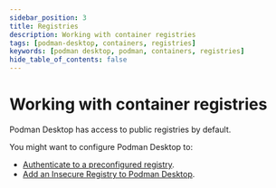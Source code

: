 ```yaml
---
sidebar_position: 3
title: Registries
description: Working with container registries
tags: [podman-desktop, containers, registries]
keywords: [podman desktop, podman, containers, registries]
hide_table_of_contents: false
---
```


# Working with container registries

Podman Desktop has access to public registries by default.

You might want to configure Podman Desktop to:

- [Authenticate to a preconfigured registry](/docs/working-with-containers/registries/authenticating-to-a-preconfigured-registry).
- [Add an Insecure Registry to Podman Desktop](/docs/working-with-containers/registries/insecure-registry).
